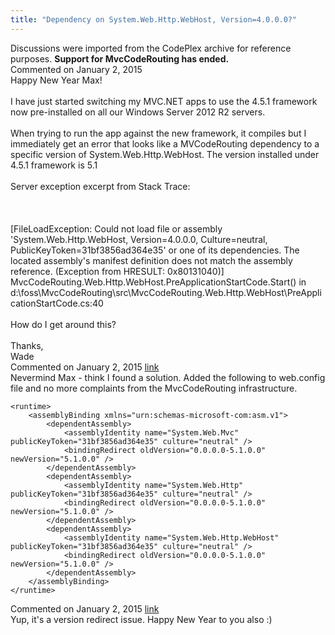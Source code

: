 ```yaml
---
title: "Dependency on System.Web.Http.WebHost, Version=4.0.0.0?"
---
```

<div class="note">
   Discussions were imported from the CodePlex archive for reference purposes. <b>Support for MvcCodeRouting has ended.</b></div>
<div id="post1338575" class="discussion-comment op">
   <div class="discussion-header">Commented on 
      <time datetime="2015-01-02T09:57:25.353-08:00" title="2015-01-02T09:57:25.353-08:00">January 2, 2015</time>
   </div>
   <div class="discussion-message">Happy New Year Max! <br />
<br />
I have just started switching my MVC.NET apps to use the 4.5.1 framework now pre-installed on all our Windows Server 2012 R2 servers. <br />
<br />
When trying to run the app against the new framework, it compiles but I immediately get an error that looks like a MVCodeRouting dependency to a specific version of System.Web.Http.WebHost. The version installed under 4.5.1 framework is 5.1<br />
<br />
Server exception excerpt from Stack Trace:<br />
<br />
<br />
<br />
[FileLoadException: Could not load file or assembly 'System.Web.Http.WebHost, Version=4.0.0.0, Culture=neutral, PublicKeyToken=31bf3856ad364e35' or one of its dependencies. The located assembly's manifest definition does not match the assembly reference. (Exception from HRESULT: 0x80131040)]<br />
   MvcCodeRouting.Web.Http.WebHost.PreApplicationStartCode.Start() in d:\foss\MvcCodeRouting\src\MvcCodeRouting.Web.Http.WebHost\PreApplicationStartCode.cs:40<br />
<br />
How do I get around this?<br />
<br />
Thanks,<br />
Wade<br />
</div>
</div>
<div id="post1338583" class="discussion-comment marked-as-answer">
   <div class="discussion-header">Commented on 
      <time datetime="2015-01-02T10:13:04.693-08:00" title="2015-01-02T10:13:04.693-08:00">January 2, 2015</time> <a href="#post1338583" class="post-link">link</a></div>
   <div class="discussion-message">Nevermind Max - think I found a solution. Added the following to web.config file and no more complaints from the MvcCodeRouting infrastructure.<br />
<pre><code>&lt;runtime&gt;
    &lt;assemblyBinding xmlns=&quot;urn:schemas-microsoft-com:asm.v1&quot;&gt;
        &lt;dependentAssembly&gt;
            &lt;assemblyIdentity name=&quot;System.Web.Mvc&quot; publicKeyToken=&quot;31bf3856ad364e35&quot; culture=&quot;neutral&quot; /&gt;
            &lt;bindingRedirect oldVersion=&quot;0.0.0.0-5.1.0.0&quot; newVersion=&quot;5.1.0.0&quot; /&gt;
        &lt;/dependentAssembly&gt;
        &lt;dependentAssembly&gt;
            &lt;assemblyIdentity name=&quot;System.Web.Http&quot; publicKeyToken=&quot;31bf3856ad364e35&quot; culture=&quot;neutral&quot; /&gt;
            &lt;bindingRedirect oldVersion=&quot;0.0.0.0-5.1.0.0&quot; newVersion=&quot;5.1.0.0&quot; /&gt;
        &lt;/dependentAssembly&gt;
        &lt;dependentAssembly&gt;
            &lt;assemblyIdentity name=&quot;System.Web.Http.WebHost&quot; publicKeyToken=&quot;31bf3856ad364e35&quot; culture=&quot;neutral&quot; /&gt;
            &lt;bindingRedirect oldVersion=&quot;0.0.0.0-5.1.0.0&quot; newVersion=&quot;5.1.0.0&quot; /&gt;
        &lt;/dependentAssembly&gt;
    &lt;/assemblyBinding&gt;
&lt;/runtime&gt;</code></pre>

</div>
</div>
<div id="post1338584" class="discussion-comment">
   <div class="discussion-header">Commented on 
      <time datetime="2015-01-02T10:15:56.327-08:00" title="2015-01-02T10:15:56.327-08:00">January 2, 2015</time> <a href="#post1338584" class="post-link">link</a></div>
   <div class="discussion-message">Yup, it's a version redirect issue. Happy New Year to you also :)<br />
</div>
</div>